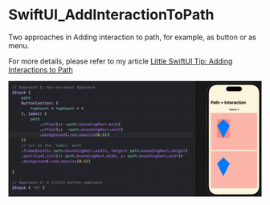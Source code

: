 # SwiftUI_AddInteractionToPath
Two approaches in Adding interaction to path, for example, as button or as menu.

For more details, please refer to my article [Little SwiftUI Tip: Adding Interactions to Path]()

![](./demo.gif)
